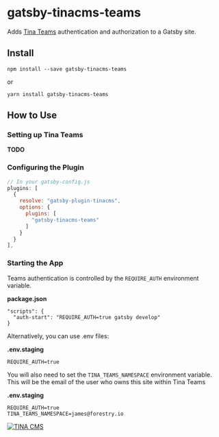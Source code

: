 # gatsby-tinacms-teams

Adds [Tina Teams](https://tinacms.org/teams/) authentication and authorization to a Gatsby site.

## Install

```
npm install --save gatsby-tinacms-teams
```

or

```
yarn install gatsby-tinacms-teams
```

## How to Use

### Setting up Tina Teams

**TODO**

### Configuring the Plugin

```js
// In your gatsby-config.js
plugins: [
  {
    resolve: "gatsby-plugin-tinacms",
    options: {
      plugins: [
        "gatsby-tinacms-teams"
      ]
    }
  }
],
```

### Starting the App

Teams authentication is controlled by the `REQUIRE_AUTH` environment variable.

**package.json**

```
"scripts": {
  "auth-start": "REQUIRE_AUTH=true gatsby develop"
}
```

Alternatively, you can use .env files:

**.env.staging**

```
REQUIRE_AUTH=true
```

You will also need to set the `TINA_TEAMS_NAMESPACE` environment variable. This will be the email of the user who owns this site within Tina Teams

**.env.staging**

```
REQUIRE_AUTH=true
TINA_TEAMS_NAMESPACE=james@forestry.io
```

[![TINA CMS](https://res.cloudinary.com/forestry-demo/image/upload/h_46/v1573166832/Tina_CMS_Wordmark.png)](https://tinacms.org)
